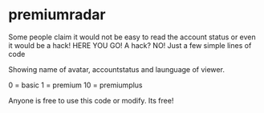# premiumradar
Some people claim it would not be easy to read the account status
or even it would be a hack!
HERE YOU GO! 
A hack? NO! Just a few simple lines of code

Showing name of avatar, accountstatus and launguage of viewer.

0 = basic
1 = premium
10 = premiumplus

Anyone is free to use this code or modify. Its free!
